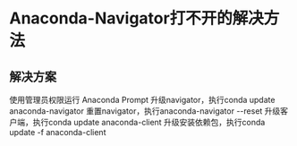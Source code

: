 # Anaconda-Navigator打不开的解决方法

## 解决方案

使用管理员权限运行 Anaconda Prompt
升级navigator，执行conda update anaconda-navigator
重置navigator，执行anaconda-navigator --reset
升级客户端，执行conda update anaconda-client
升级安装依赖包，执行conda update -f anaconda-client